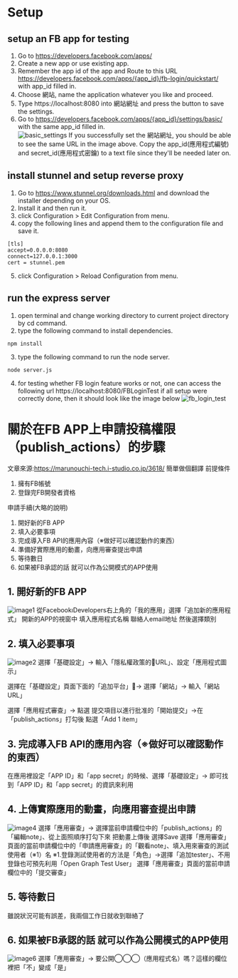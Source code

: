 # Setup
## setup an FB app for testing
1. Go to https://developers.facebook.com/apps/
2. Create a new app or use existing app.
3. Remember the app id of the app and Route to this URL
https://developers.facebook.com/apps/{app_id}/fb-login/quickstart/
with app_id filled in.
4. Choose 網站, name the application whatever you like and proceed.
5. Type https://localhost:8080 into 網站網址 and press the button to save the settings.
6. Go to https://developers.facebook.com/apps/{app_id}/settings/basic/ with the same app_id filled in.  
![basic_settings](https://github.com/gary9716/TestFBVideoUpload/blob/master/app_settings.PNG)
If you successfully set the 網站網址, you should be able to see the same URL in the image above.
Copy the app_id(應用程式編號) and secret_id(應用程式密鑰) to a text file since they'll be needed later on.

## install stunnel and setup reverse proxy
1. Go to https://www.stunnel.org/downloads.html and download the installer depending on your OS.
2. Install it and then run it.
3. click Configuration > Edit Configuration from menu.
4. copy the following lines and append them to the configuration file and save it.
```
[tls]
accept=0.0.0.0:8080
connect=127.0.0.1:3000
cert = stunnel.pem
```
5. click Configuration > Reload Configuration from menu.

## run the express server
1. open terminal and change working directory to current project directory by cd command.
2. type the following command to install dependencies.
```
npm install
```
3. type the following command to run the node server.
```
node server.js
```
4. for testing whether FB login feature works or not, one can access the following url https://localhost:8080/FBLoginTest
if all setup were correctly done, then it should look like the image below
![fb_login_test](https://github.com/gary9716/TestFBVideoUpload/blob/master/FBLoginTestView.PNG)

# 關於在FB APP上申請投稿權限（publish_actions）的步驟
文章來源:https://marunouchi-tech.i-studio.co.jp/3618/
簡單做個翻譯
前提條件
1. 擁有FB帳號
2. 登錄完FB開發者資格

申請手續(大略的說明)
1. 開好新的FB APP
2. 填入必要事項
3. 完成導入FB API的應用內容（※做好可以確認動作的東西）
4. 準備好實際應用的動畫，向應用審查提出申請
5. 等待數日
6. 如果被FB承認的話 就可以作為公開模式的APP使用

## 1. 開好新的FB APP
![image1](https://marunouchi-tech.i-studio.co.jp/wp-content/uploads/2017/03/blog01-300x162.png)
從FacebookıDevelopers右上角的「我的應用」選擇「追加新的應用程式」
開新的APP的視窗中 填入應用程式名稱 聯絡人email地址 然後選擇類別

## 2. 填入必要事項
![image2](https://marunouchi-tech.i-studio.co.jp/wp-content/uploads/2017/03/blog2-300x186.png)
選擇「基礎設定」→ 輸入「隱私權政策的URL」、設定「應用程式圖示」

選擇在「基礎設定」頁面下面的「追加平台」→ 選擇「網站」→ 輸入「網站URL」

選擇「應用程式審查」→ 點選 提交項目以進行批准的「開始提交」→在「publish_actions」打勾後 點選「Add 1 item」

## 3. 完成導入FB API的應用內容（※做好可以確認動作的東西）
在應用裡設定「APP ID」和「app secret」的時候、選擇「基礎設定」→ 即可找到「APP ID」和「app secret」的資訊來利用

## 4. 上傳實際應用的動畫，向應用審查提出申請
![image4](https://marunouchi-tech.i-studio.co.jp/wp-content/uploads/2017/03/blog03-300x114.png)
選擇「應用審查」→ 選擇當前申請欄位中的「publish_actions」的「編輯note」、從上面照順序打勾下來 把動畫上傳後 選擇Save
選擇「應用審查」頁面的當前申請欄位中的「申請應用審查」的「觀看note」、填入用來審查的測試使用者（※1）名
※1.登錄測試使用者的方法是「角色」→選擇「追加tester」、不用登錄也可預先利用「Open Graph Test User」
選擇「應用審查」頁面的當前申請欄位中的「提交審查」

## 5. 等待數日

雖說狀況可能有誤差，我兩個工作日就收到聯絡了

## 6. 如果被FB承認的話 就可以作為公開模式的APP使用
![image6](https://marunouchi-tech.i-studio.co.jp/wp-content/uploads/2017/03/blog04-300x48.png)
選擇「應用審查」→ 要公開◯◯◯（應用程式名）嗎？這樣的欄位裡把「不」變成「是」